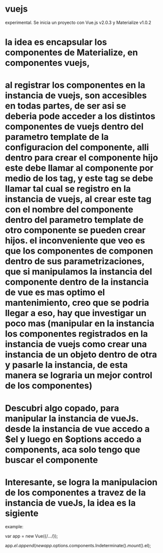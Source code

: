 # vuejs
experimental.
Se inicia un proyecto con Vue.js v2.0.3 y Materialize v1.0.2


# la idea es encapsular los componentes de Materialize, en componentes vuejs,
# al registrar los componentes en la instancia de vuejs, son accesibles en todas partes, de ser asi se deberia pode acceder a los distintos componentes de vuejs dentro del parametro template de la configuracion del componente, alli dentro para crear el componente hijo este debe llamar al componente por medio de los tag, y este tag se debe llamar tal cual se registro en la instancia de vuejs, al crear este tag con el nombre del componente dentro del parametro template de otro componente se pueden crear hijos. el inconveniente que veo es que los componentes de componen dentro de sus parametrizaciones, que si manipulamos la instancia del componente dentro de la instancia de vue es mas optimo el mantenimiento, creo que se podria llegar a eso, hay que investigar un poco mas (manipular en la instancia los componentes registrados en  la instancia de vuejs como crear una instancia de un objeto dentro de otra y pasarle la instancia, de esta manera se lograria un mejor control de los componentes)
# Descubri algo copado, para manipular la instancia de vueJs. desde la instancia de vue accedo a $el y luego en $options accedo a components, aca solo tengo que buscar el componente   


# Interesante, se logra la manipulacion de los componentes a travez de la instancia de vueJs, la idea es la sigiente

example:

var app = new Vue({/*...*/});

app.$el.append(new app.$options.components.Indeterminate().$mount().$el);
